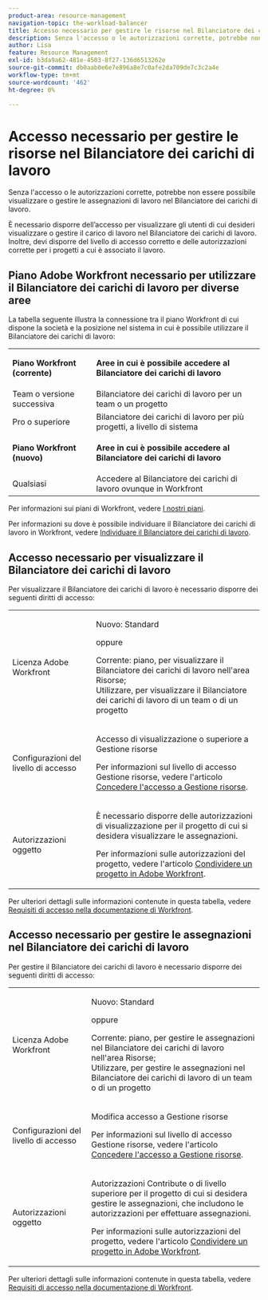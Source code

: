 ```yaml
---
product-area: resource-management
navigation-topic: the-workload-balancer
title: Accesso necessario per gestire le risorse nel Bilanciatore dei carichi di lavoro
description: Senza l'accesso o le autorizzazioni corrette, potrebbe non essere possibile visualizzare o gestire le assegnazioni di lavoro nel Bilanciatore dei carichi di lavoro.
author: Lisa
feature: Resource Management
exl-id: b3da9a62-481e-4503-8f27-136d6513262e
source-git-commit: db0aab0e6e7e896a8e7c0afe2da709de7c3c2a4e
workflow-type: tm+mt
source-wordcount: '462'
ht-degree: 0%

---
```


# Accesso necessario per gestire le risorse nel Bilanciatore dei carichi di lavoro

Senza l&#39;accesso o le autorizzazioni corrette, potrebbe non essere possibile visualizzare o gestire le assegnazioni di lavoro nel Bilanciatore dei carichi di lavoro.

È necessario disporre dell’accesso per visualizzare gli utenti di cui desideri visualizzare o gestire il carico di lavoro nel Bilanciatore dei carichi di lavoro. Inoltre, devi disporre del livello di accesso corretto e delle autorizzazioni corrette per i progetti a cui è associato il lavoro.

## Piano Adobe Workfront necessario per utilizzare il Bilanciatore dei carichi di lavoro per diverse aree

La tabella seguente illustra la connessione tra il piano Workfront di cui dispone la società e la posizione nel sistema in cui è possibile utilizzare il Bilanciatore dei carichi di lavoro:

<table style="table-layout:auto"> 
 <col> 
 <col> 
 <tbody> 
  <tr> 
   <td role="rowheader"><p><b>Piano Workfront (corrente)</b></p></td> 
   <td> <p><b>Aree in cui è possibile accedere al Bilanciatore dei carichi di lavoro</b></p> </td> 
  </tr> 
  <tr> 
   <td role="rowheader">Team o versione successiva </td> 
   <td>Bilanciatore dei carichi di lavoro per un team o un progetto</td> 
  </tr> 
  <tr> 
   <td role="rowheader">Pro o superiore</td> 
   <td>Bilanciatore dei carichi di lavoro per più progetti, a livello di sistema</td> 
  </tr> 
  <tr> 
   <td role="rowheader"><p><b>Piano Workfront (nuovo)</b></p></td> 
   <td> <p><b>Aree in cui è possibile accedere al Bilanciatore dei carichi di lavoro</b></p> </td> 
  </tr>
  <tr> 
   <td role="rowheader">Qualsiasi </td> 
   <td>Accedere al Bilanciatore dei carichi di lavoro ovunque in Workfront</td> 
  </tr> 
 </tbody> 
</table>

Per informazioni sui piani di Workfront, vedere [I nostri piani](https://www.workfront.com/plans).

Per informazioni su dove è possibile individuare il Bilanciatore dei carichi di lavoro in Workfront, vedere [Individuare il Bilanciatore dei carichi di lavoro](../../resource-mgmt/workload-balancer/locate-workload-balancer.md).

## Accesso necessario per visualizzare il Bilanciatore dei carichi di lavoro

Per visualizzare il Bilanciatore dei carichi di lavoro è necessario disporre dei seguenti diritti di accesso:

<table style="table-layout:auto"> 
 <col> 
 <col> 
 <tbody>
  <tr> 
   <td role="rowheader">Licenza Adobe Workfront</td> 
   <td><p>Nuovo: Standard</p>
       <p>oppure</p>
       <p>Corrente: piano, per visualizzare il Bilanciatore dei carichi di lavoro nell'area Risorse;</br>
       Utilizzare, per visualizzare il Bilanciatore dei carichi di lavoro di un team o di un progetto</p></td>
  </tr>  
  <tr> 
   <td role="rowheader">Configurazioni del livello di accesso</td> 
   <td> <p>Accesso di visualizzazione o superiore a Gestione risorse</p> <p>Per informazioni sul livello di accesso Gestione risorse, vedere l'articolo <a href="../../administration-and-setup/add-users/configure-and-grant-access/grant-access-resource-management.md" class="MCXref xref">Concedere l'accesso a Gestione risorse</a>.</p></td> 
  </tr> 
  <tr> 
   <td role="rowheader">Autorizzazioni oggetto</td> 
   <td> <p>È necessario disporre delle autorizzazioni di visualizzazione per il progetto di cui si desidera visualizzare le assegnazioni. </p> <p>Per informazioni sulle autorizzazioni del progetto, vedere l'articolo <a href="../../workfront-basics/grant-and-request-access-to-objects/share-a-project.md" class="MCXref xref">Condividere un progetto in Adobe Workfront</a>.</p></td> 
  </tr> 
 </tbody> 
</table>

Per ulteriori dettagli sulle informazioni contenute in questa tabella, vedere [Requisiti di accesso nella documentazione di Workfront](/help/quicksilver/administration-and-setup/add-users/access-levels-and-object-permissions/access-level-requirements-in-documentation.md).

## Accesso necessario per gestire le assegnazioni nel Bilanciatore dei carichi di lavoro

Per gestire il Bilanciatore dei carichi di lavoro è necessario disporre dei seguenti diritti di accesso:

<table style="table-layout:auto"> 
 <col> 
 <col> 
 <tbody>
  <tr> 
   <td role="rowheader">Licenza Adobe Workfront</td> 
   <td><p>Nuovo: Standard</p>
       <p>oppure</p>
       <p>Corrente: piano, per gestire le assegnazioni nel Bilanciatore dei carichi di lavoro nell'area Risorse;</br>
       Utilizzare, per gestire le assegnazioni nel Bilanciatore dei carichi di lavoro di un team o di un progetto</p></td>
  </tr> 
  <tr> 
   <td role="rowheader">Configurazioni del livello di accesso</td> 
   <td> <p>Modifica accesso a Gestione risorse</p> 
     <p>Per informazioni sul livello di accesso Gestione risorse, vedere l'articolo <a href="../../administration-and-setup/add-users/configure-and-grant-access/grant-access-resource-management.md" class="MCXref xref">Concedere l'accesso a Gestione risorse</a>.</p> </td> 
  </tr> 
  <tr> 
   <td role="rowheader">Autorizzazioni oggetto</td> 
   <td> <p> Autorizzazioni Contribute o di livello superiore per il progetto di cui si desidera gestire le assegnazioni, che includono le autorizzazioni per effettuare assegnazioni. </p> <p>Per informazioni sulle autorizzazioni del progetto, vedere l'articolo <a href="../../workfront-basics/grant-and-request-access-to-objects/share-a-project.md" class="MCXref xref">Condividere un progetto in Adobe Workfront</a>.</p></td>
  </tr> 
 </tbody> 
</table>

Per ulteriori dettagli sulle informazioni contenute in questa tabella, vedere [Requisiti di accesso nella documentazione di Workfront](/help/quicksilver/administration-and-setup/add-users/access-levels-and-object-permissions/access-level-requirements-in-documentation.md).

<!--these notes were inside the table: for the Edit access to Res Management
<p data-mc-conditions="QuicksilverOrClassic.Draft mode">View or higher access to Financial Data, if you want to view information by cost (NOTE: this is not possible yet!)</p>    
     <p data-mc-conditions="QuicksilverOrClassic.Draft mode">For information about the Financial Data access level, see the article<a href="../../administration-and-setup/add-users/configure-and-grant-access/grant-access-financial.md" class="MCXref xref">Grant access to financial data</a>. (NOTE: this is not possible yet!)</p>
    -->